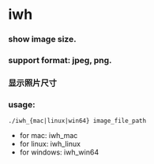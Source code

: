 # iwh

### show image size. 
### support format: jpeg, png.
### 显示照片尺寸


### usage:
```
./iwh_{mac|linux|win64} image_file_path
```

*  for mac: iwh_mac
*  for linux: iwh_linux
*  for windows: iwh_win64
